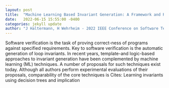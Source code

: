 ```yaml
---
layout: post
title:  "Machine Learning Based Invariant Generation: A Framework and Reproducibility Study"
date:   2022-06-15 15:55:00 -0400
categories: jekyll update
author: "J Haltermann, H Wehrheim - 2022 IEEE Conference on Software Testing , 2022"
---
```

Software verification is the task of proving correct-ness of programs against specified requirements. Key to software verification is the automatic generation of loop invariants. In recent years, template-and logic-based approaches to invariant generation have been complemented by machine learning (ML) techniques. A number of proposals for such techniques exist today. Although all authors perform experimental evaluations of their proposals, comparability of the core techniques is 
Cites: Learning invariants using decision trees and implication